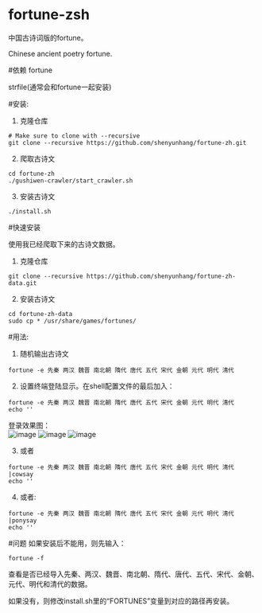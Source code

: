 # fortune-zsh
中国古诗词版的fortune。

Chinese ancient poetry fortune.

#依赖
fortune

strfile(通常会和fortune一起安装)

#安装:

1. 克隆仓库
  ```Shell
  # Make sure to clone with --recursive
  git clone --recursive https://github.com/shenyunhang/fortune-zh.git
  ```

2. 爬取古诗文
  ```shell
  cd fortune-zh
  ./gushiwen-crawler/start_crawler.sh
  ```

3. 安装古诗文
  ```shell
  ./install.sh
  ```

#快速安装

使用我已经爬取下来的古诗文数据。

1. 克隆仓库
  ```Shell
  git clone --recursive https://github.com/shenyunhang/fortune-zh-data.git
  ```
  
2. 安装古诗文
  ```Shell
  cd fortune-zh-data
  sudo cp * /usr/share/games/fortunes/
  ```
  
#用法:

1. 随机输出古诗文
  ```shell
  fortune -e 先秦 两汉 魏晋 南北朝 隋代 唐代 五代 宋代 金朝 元代 明代 清代
  ```

2. 设置终端登陆显示。在shell配置文件的最后加入：  
  ```shell
  fortune -e 先秦 两汉 魏晋 南北朝 隋代 唐代 五代 宋代 金朝 元代 明代 清代
  echo ''
  ```

  登录效果图：  
  ![image](https://github.com/shenyunhang/fortune-zh/blob/master/screenshots/Capture.PNG)
  ![image](https://github.com/shenyunhang/fortune-zh/blob/master/screenshots/Capture2.PNG)
  ![image](https://github.com/shenyunhang/fortune-zh/blob/master/screenshots/Capture3.PNG)


3. 或者
  ```shell
  fortune -e 先秦 两汉 魏晋 南北朝 隋代 唐代 五代 宋代 金朝 元代 明代 清代 |cowsay
  echo ''
  ```

4. 或者:  
  ```shell
  fortune -e 先秦 两汉 魏晋 南北朝 隋代 唐代 五代 宋代 金朝 元代 明代 清代 |ponysay
  echo ''
  ```

#问题
如果安装后不能用，则先输入：
```shell
fortune -f
```
查看是否已经导入先秦、两汉、魏晋、南北朝、隋代、唐代、五代、宋代、金朝、元代、明代和清代的数据。

如果没有，则修改install.sh里的“FORTUNES”变量到对应的路径再安装。  


